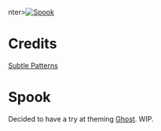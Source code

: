 nter><a href="http://www.femgeek.co.uk"><img src="https://raw.github.com/apricot13/spook/master/assets/img/screenshot.png" alt="Spook" /></a></center>


# Credits

[Subtle Patterns](http://subtlepatterns.com/inspiration-geometry/)

# Spook

Decided to have a try at theming [Ghost](http://github.com/tryghost/ghost/). WIP.
